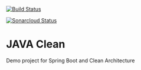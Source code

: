 [![Build Status](https://travis-ci.org/LVCarnevalli/javaclean.svg?branch=master)](https://travis-ci.org/LVCarnevalli/javaclean)

[![Sonarcloud Status](https://sonarcloud.io/api/project_badges/measure?project=br.community:javaclean&metric=alert_status)](https://sonarcloud.io/dashboard?id=br.community:javaclean)


# JAVA Clean
Demo project for Spring Boot and Clean Architecture
